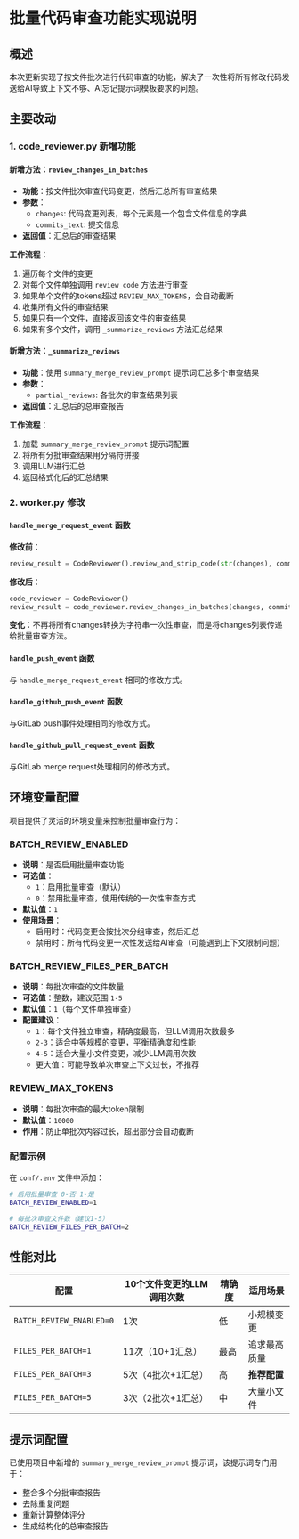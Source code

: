 # 批量代码审查功能实现说明

## 概述
本次更新实现了按文件批次进行代码审查的功能，解决了一次性将所有修改代码发送给AI导致上下文不够、AI忘记提示词模板要求的问题。

## 主要改动

### 1. code_reviewer.py 新增功能

#### 新增方法：`review_changes_in_batches`
- **功能**：按文件批次审查代码变更，然后汇总所有审查结果
- **参数**：
  - `changes`: 代码变更列表，每个元素是一个包含文件信息的字典
  - `commits_text`: 提交信息
- **返回值**：汇总后的审查结果

**工作流程**：
1. 遍历每个文件的变更
2. 对每个文件单独调用 `review_code` 方法进行审查
3. 如果单个文件的tokens超过 `REVIEW_MAX_TOKENS`，会自动截断
4. 收集所有文件的审查结果
5. 如果只有一个文件，直接返回该文件的审查结果
6. 如果有多个文件，调用 `_summarize_reviews` 方法汇总结果

#### 新增方法：`_summarize_reviews`
- **功能**：使用 `summary_merge_review_prompt` 提示词汇总多个审查结果
- **参数**：
  - `partial_reviews`: 各批次的审查结果列表
- **返回值**：汇总后的总审查报告

**工作流程**：
1. 加载 `summary_merge_review_prompt` 提示词配置
2. 将所有分批审查结果用分隔符拼接
3. 调用LLM进行汇总
4. 返回格式化后的汇总结果

### 2. worker.py 修改

#### `handle_merge_request_event` 函数
**修改前**：
```python
review_result = CodeReviewer().review_and_strip_code(str(changes), commits_text)
```

**修改后**：
```python
code_reviewer = CodeReviewer()
review_result = code_reviewer.review_changes_in_batches(changes, commits_text)
```

**变化**：不再将所有changes转换为字符串一次性审查，而是将changes列表传递给批量审查方法。

#### `handle_push_event` 函数
与 `handle_merge_request_event` 相同的修改方式。

#### `handle_github_push_event` 函数
与GitLab push事件处理相同的修改方式。

#### `handle_github_pull_request_event` 函数
与GitLab merge request处理相同的修改方式。

## 环境变量配置

项目提供了灵活的环境变量来控制批量审查行为：

### BATCH_REVIEW_ENABLED
- **说明**：是否启用批量审查功能
- **可选值**：
  - `1`：启用批量审查（默认）
  - `0`：禁用批量审查，使用传统的一次性审查方式
- **默认值**：`1`
- **使用场景**：
  - 启用时：代码变更会按批次分组审查，然后汇总
  - 禁用时：所有代码变更一次性发送给AI审查（可能遇到上下文限制问题）

### BATCH_REVIEW_FILES_PER_BATCH
- **说明**：每批次审查的文件数量
- **可选值**：整数，建议范围 `1-5`
- **默认值**：`1`（每个文件单独审查）
- **配置建议**：
  - `1`：每个文件独立审查，精确度最高，但LLM调用次数最多
  - `2-3`：适合中等规模的变更，平衡精确度和性能
  - `4-5`：适合大量小文件变更，减少LLM调用次数
  - 更大值：可能导致单次审查上下文过长，不推荐

### REVIEW_MAX_TOKENS
- **说明**：每批次审查的最大token限制
- **默认值**：`10000`
- **作用**：防止单批次内容过长，超出部分会自动截断

### 配置示例

在 `conf/.env` 文件中添加：

```bash
# 启用批量审查 0-否 1-是
BATCH_REVIEW_ENABLED=1

# 每批次审查文件数（建议1-5）
BATCH_REVIEW_FILES_PER_BATCH=2

```

## 性能对比

| 配置 | 10个文件变更的LLM调用次数 | 精确度 | 适用场景 |
|------|-------------------------|--------|----------|
| `BATCH_REVIEW_ENABLED=0` | 1次 | 低 | 小规模变更 |
| `FILES_PER_BATCH=1` | 11次（10+1汇总） | 最高 | 追求最高质量 |
| `FILES_PER_BATCH=3` | 5次（4批次+1汇总） | 高 | **推荐配置** |
| `FILES_PER_BATCH=5` | 3次（2批次+1汇总） | 中 | 大量小文件 |

## 提示词配置

已使用项目中新增的 `summary_merge_review_prompt` 提示词，该提示词专门用于：
- 整合多个分批审查报告
- 去除重复问题
- 重新计算整体评分
- 生成结构化的总审查报告
